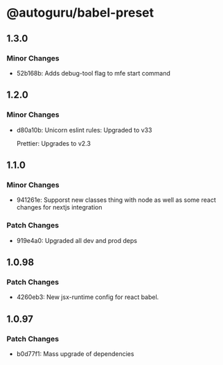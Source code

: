 # @autoguru/babel-preset

## 1.3.0

### Minor Changes

-   52b168b: Adds debug-tool flag to mfe start command

## 1.2.0

### Minor Changes

-   d80a10b: Unicorn eslint rules: Upgraded to v33

    Prettier: Upgrades to v2.3

## 1.1.0

### Minor Changes

-   941261e: Supporst new classes thing with node as well as some react changes
    for nextjs integration

### Patch Changes

-   919e4a0: Upgraded all dev and prod deps

## 1.0.98

### Patch Changes

-   4260eb3: New jsx-runtime config for react babel.

## 1.0.97

### Patch Changes

-   b0d77f1: Mass upgrade of dependencies
